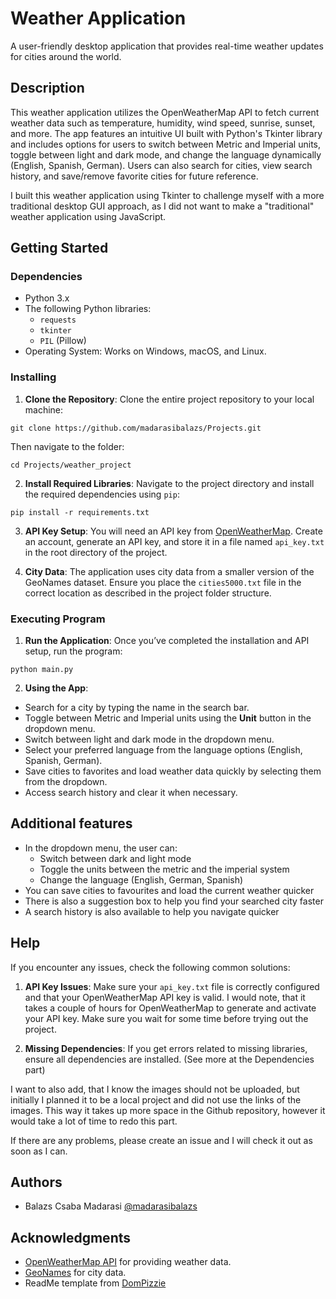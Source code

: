 # Weather Application

A user-friendly desktop application that provides real-time weather updates for cities around the world.

## Description

This weather application utilizes the OpenWeatherMap API to fetch current weather data such as temperature, humidity, wind speed, sunrise, sunset, and more. The app features an intuitive UI built with Python's Tkinter library and includes options for users to switch between Metric and Imperial units, toggle between light and dark mode, and change the language dynamically (English, Spanish, German). Users can also search for cities, view search history, and save/remove favorite cities for future reference.

I built this weather application using Tkinter to challenge myself with a more traditional desktop GUI approach, as I did not want to make a "traditional" weather application using JavaScript.

## Getting Started

### Dependencies

* Python 3.x
* The following Python libraries:
  * `requests`
  * `tkinter`
  * `PIL` (Pillow)
* Operating System: Works on Windows, macOS, and Linux.

### Installing

1. **Clone the Repository**:
   Clone the entire project repository to your local machine:
```
git clone https://github.com/madarasibalazs/Projects.git
```
 Then navigate to the folder:
```
cd Projects/weather_project
```

2. **Install Required Libraries**:
Navigate to the project directory and install the required dependencies using `pip`:
```
pip install -r requirements.txt
```

3. **API Key Setup**:
You will need an API key from [OpenWeatherMap](https://openweathermap.org/api). Create an account, generate an API key, and store it in a file named `api_key.txt` in the root directory of the project.

4. **City Data**:
The application uses city data from a smaller version of the GeoNames dataset. Ensure you place the `cities5000.txt` file in the correct location as described in the project folder structure.

### Executing Program

1. **Run the Application**:
Once you’ve completed the installation and API setup, run the program:
```
python main.py
```

2. **Using the App**:
* Search for a city by typing the name in the search bar.
* Toggle between Metric and Imperial units using the **Unit** button in the dropdown menu.
* Switch between light and dark mode in the dropdown menu.
* Select your preferred language from the language options (English, Spanish, German).
* Save cities to favorites and load weather data quickly by selecting them from the dropdown.
* Access search history and clear it when necessary.

## Additional features

* In the dropdown menu, the user can:
  * Switch between dark and light mode
  * Toggle the units between the metric and the imperial system
  * Change the language (English, German, Spanish)
* You can save cities to favourites and load the current weather quicker
* There is also a suggestion box to help you find your searched city faster
* A search history is also available to help you navigate quicker

## Help

If you encounter any issues, check the following common solutions:
1. **API Key Issues**:
Make sure your `api_key.txt` file is correctly configured and that your OpenWeatherMap API key is valid.
I would note, that it takes a couple of hours for OpenWeatherMap to generate and activate your API key. Make sure you wait for some time before trying out the project.

2. **Missing Dependencies**:
If you get errors related to missing libraries, ensure all dependencies are installed. (See more at the Dependencies part)

I want to also add, that I know the images should not be uploaded, but initially I planned it to be a local project and did not use the links of the images. This way it takes up more space in the Github repository, however it would take a lot of time to redo this part. 

If there are any problems, please create an issue and I will check it out as soon as I can.

## Authors

* Balazs Csaba Madarasi [@madarasibalazs](https://github.com/madarasibalazs)

## Acknowledgments

* [OpenWeatherMap API](https://openweathermap.org/api) for providing weather data.
* [GeoNames](http://www.geonames.org/) for city data.
* ReadMe template from [DomPizzie](https://gist.github.com/DomPizzie/7a5ff55ffa9081f2de27c315f5018afc)
